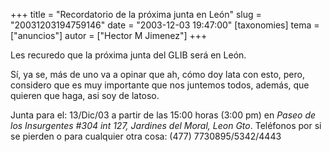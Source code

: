 +++
title = "Recordatorio de la próxima junta en León"
slug = "20031203194759146"
date = "2003-12-03 19:47:00"
[taxonomies]
tema = ["anuncios"]
autor = ["Hector M Jimenez"]
+++

Les recuredo que la próxima junta del GLIB será en León.

Sí, ya se, más de uno va a opinar que ah, cómo doy lata con esto, pero,
considero que es muy importante que nos juntemos todos, además, que
quieren que haga, asi soy de latoso.

Junta para el: 13/Dic/03 a partir de las 15:00 horas (3:00 pm) en *Paseo
de los Insurgentes #304 int 127, Jardines del Moral, Leon Gto*.
Teléfonos por si se pierden o para cualquier otra cosa: (477)
7730895/5342/4443

